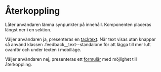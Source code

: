 # Återkoppling

Låter användaren lämna synpunkter på innehåll. Komponenten placeras längst ner i en sektion.

Väljer användaren ja, presenteras en [tacktext](components/detail/feedback--response). När text visas utan knappar så använd klassen .feedback__text--standalone för att lägga till mer luft ovanför och under texten i mobilläge.

Väljer användaren nej, presenteras ett [formulär](components/detail/feedback--input) med möjlighet till återkoppling.
